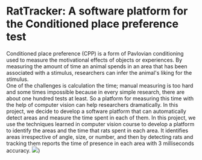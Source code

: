 # RatTracker: A software platform for the Conditioned place preference test 
Conditioned place preference (CPP) is a form of Pavlovian conditioning used to measure the motivational effects of objects or experiences. By measuring the amount of time an animal spends in an area that has been associated with a stimulus, researchers can infer the animal's liking for the stimulus. <br/>
One of the challenges is calculation the time; manual measuring is too hard and some times impossible because in every simple research, there are about one hundred tests at least. So a platform for measuring this time with the help of computer vision can help researchers dramatically. In this project, we decide to develop a software platform that can automatically detect areas and measure the time spent in each of them. In this project, we use the techniques learned in computer vision course to develop a platform to identify the areas and the time that rats spent in each area. It identifies areas irrespective of angle, size, or number, and then by detecting rats and tracking them reports the time of presence in each area with 3 milliseconds accuracy.
![](Result.gif))
